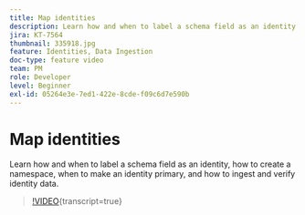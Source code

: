 ```yaml
---
title: Map identities
description: Learn how and when to label a schema field as an identity and how to create a namespace. Learn when to make an identity primary and how to ingest and verify identity data.
jira: KT-7564
thumbnail: 335918.jpg
feature: Identities, Data Ingestion
doc-type: feature video
team: PM
role: Developer
level: Beginner
exl-id: 05264e3e-7ed1-422e-8cde-f09c6d7e590b
---
```

# Map identities

Learn how and when to label a schema field as an identity, how to create a namespace, when to make an identity primary, and how to ingest and verify identity data.

>[!VIDEO](https://video.tv.adobe.com/v/335918?quality=12&learn=on){transcript=true}
